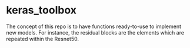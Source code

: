 # keras_toolbox

The concept of this repo is to have functions ready-to-use to implement new models. 
For instance, the residual blocks are the elements which are repeated within the Resnet50.
